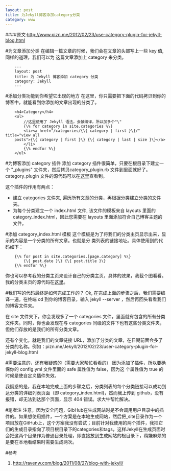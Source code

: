 ```yaml
---
layout: post
title: 为Jekyll博客添加category分类
category: www
---
```


####原文:<http://www.pizn.me/2012/02/23/use-category-plugin-for-jekyll-blog.html>

#为文章添加分类
在编辑一篇文章的时候，我们会在文章的头部写上一些 key 值, 同样的道理，我们可以为 这篇文章添加上 category 来分类。

        ---
        layout: post
        title: 为 Jekyll 博客添加 category 分类
        category: Jekyll
        ---
        
#添加分类功能到你希望它出现的地方
在这里，你只需要把下面的代码拷贝到你的博客中，就能看到你添加的文章出现的分类了。

        <h4>Category</h4>
        <ul>
            //这里使用了 Jekyll 语法，会被编译，所以加多个"\"
            {\% for category in site.categories %\}
            <li><a href="/categories/{\{ category | first }\}/" title="view all
        posts">{\{ category | first }\} {\{ category | last | size }\}</a>
            </li>
            {\% endfor %\}
        </ul>
        
#为博客添加 category 插件
添加 category 插件很简单，只要在根目录下建立一个 "_plugins" 文件夹，然后拷贝category_plugin.rb 文件到里面就好了。
category_plugin 文件的源代码可以在[这里](https://gist.github.com/1899497)查看到。


这个插件的作用有两点：

* 建立 categories 文件夹, 遍历所有文章的分类，再根据分类建立分类的文件夹。
* 为每个分类建立一个 index.html 文件, 该文件的模板来自 layouts 里面的 category_index.html，因此您需要在 layouts 里面添加符合自己博客主题的文件。

#添加 category_index.html 模板
这个模板是为了将我们的分类主页显示出来，显示的内容是一个分类的所有文章。也就是分 类列表的链接地址。具体使用到的代码如下：

        {\% for post in site.categories.[page.category] %\}
            {\{ post.date }\} {\{ post.title }\}
        {\% endfor %\}

你也可以参考我的分类主页来设计自己的分类主页，具体的效果，我截个图看看。我的分类主页的源代码在[这里](https://gist.github.com/1899544)。

#我们写的代码最终是如何完成工作的？
Ok, 在完成上面的步骤之后，我们需要编译一遍。在终端 cd 到你的博客目录，输入 jekyll --server ，然后再回头看看我们的博客文件夹。

在 site 文件夹下，你会发现多了一个 categories 文件，里面就有包含的所有分类文件夹。同时，你也会发现在与 categories 同级的文件下也有这些分类文件夹，但他们存放的是我们的所有分类文章。

还有个变化，就是我们的文章链接 URL，添加了分类的文章，在日期前面会多了分类的名称。例如：pizn.me/Jekyll/2012/02/23/user-category-plugin-for-jekyll-blog.html

#需要注意的，还有我疑惑的（需要大家帮忙看看的）
因为添加了插件，所以要确保你的 config.yml 文件里面的 safe 属性值为 false，因为这 个属性值为 true 的时候是使自定义插件失效。

我疑惑的是，我在本地完成上面的步骤之后，分类列表的每个分类链接可以成功到达分类的详细列表页面（即 category_index.html)，然而我上传到 github，没有报错，却无法到达那个页面，显示 404 错误。求大牛帮忙解决。

#笔者注
注意，因为安全问题，GibHub在生成网站时是不会调用用户目录中的插件的。如果想使用插件，一个方案是在本地生成网站，然后把_site目录作为一个项目放在GitHub上，这个方案我没有尝试；目前针对我使用的两个插件，我把它们的生成目录指向了项目根目录下的categories和tags，这样Jekyll在生成页面时会把这两个目录作为普通目录处理，即直接放到生成网站的根目录下，稍嫌麻烦的是要在本地看结果时需要生成两次。

#参考
1. <http://ravenw.com/blog/2011/08/27/blog-with-jekyll/>